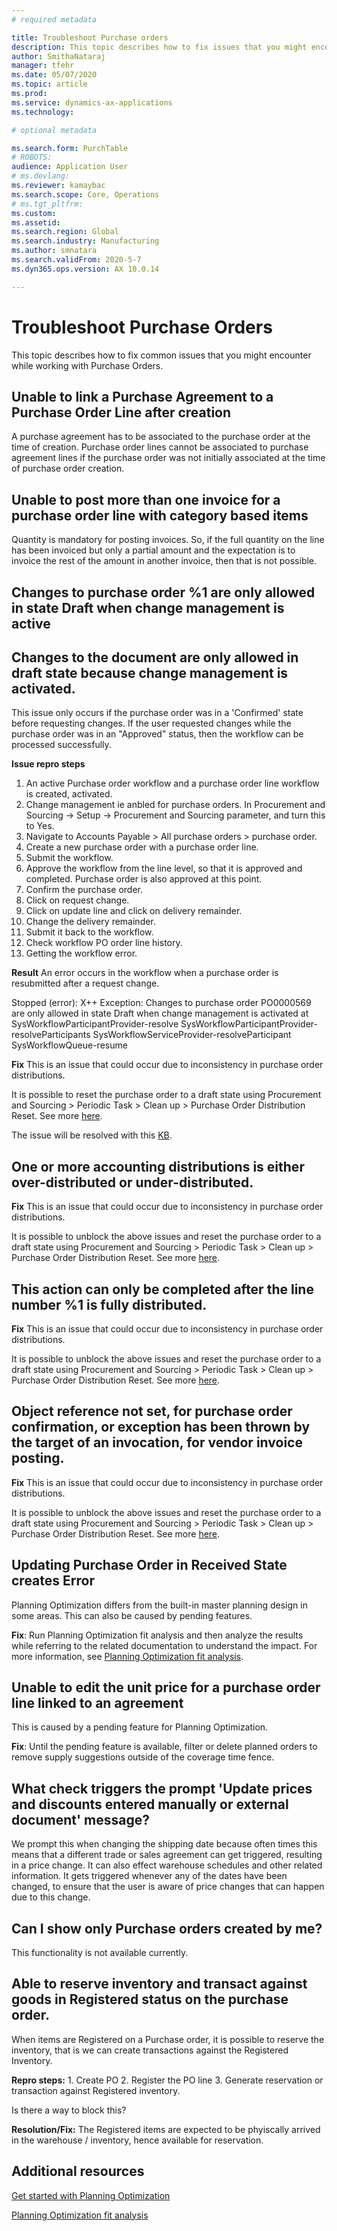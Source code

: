 ```yaml
---
# required metadata

title: Troubleshoot Purchase orders
description: This topic describes how to fix issues that you might encounter while working with Purchase Orders.
author: SmithaNataraj
manager: tfehr
ms.date: 05/07/2020
ms.topic: article
ms.prod: 
ms.service: dynamics-ax-applications
ms.technology: 

# optional metadata

ms.search.form: PurchTable
# ROBOTS: 
audience: Application User
# ms.devlang: 
ms.reviewer: kamaybac
ms.search.scope: Core, Operations
# ms.tgt_pltfrm: 
ms.custom: 
ms.assetid: 
ms.search.region: Global
ms.search.industry: Manufacturing
ms.author: smnatara
ms.search.validFrom: 2020-5-7
ms.dyn365.ops.version: AX 10.0.14

---
```

# Troubleshoot Purchase Orders 

This topic describes how to fix common issues that you might encounter while working with Purchase Orders.

## Unable to link a Purchase Agreement to a Purchase Order Line after creation

A purchase agreement has to be associated to the purchase order at the time of creation. Purchase order lines cannot be associated to purchase agreement lines if the purchase order was not initially associated at the time of purchase order creation.

## Unable to post more than one invoice for a purchase order line with category based items

Quantity is mandatory for posting invoices. So, if the full quantity on the line has been invoiced but only a partial amount and the expectation is to invoice the rest of the amount in another invoice, then that is not possible.

## Changes to purchase order %1 are only allowed in state Draft when change management is active
## Changes to the document are only allowed in draft state because change management is activated.

This issue only occurs if the purchase order was in a 'Confirmed' state before requesting changes. If the user requested changes while the purchase order was in an "Approved" status, then the workflow can be processed successfully. 

**Issue repro steps**
1. An active Purchase order workflow and a purchase order line workflow is created, activated.
2. Change management ie anbled for purchase orders. In Procurement and Sourcing -> Setup -> Procurement and Sourcing parameter, and turn this to Yes.
3. Navigate to Accounts Payable > All purchase orders > purchase order.
4. Create a new purchase order with a purchase order line.
5. Submit the workflow.
6. Approve the workflow from the line level, so that it is approved and completed. Purchase order is also approved at this point.
7. Confirm the purchase order.
8. Click on request change.
9. Click on update line and click on delivery remainder. 
10. Change the delivery remainder.
30.	Submit it back to the workflow.
31.	Check workflow PO order line history.
32.	Getting the workflow error.
 
**Result**
An error occurs in the workflow when a purchase order is resubmitted after a request change.

Stopped (error): X++ Exception: Changes to purchase order PO0000569 are only allowed in state Draft when change management is activated
 at SysWorkflowParticipantProvider-resolve
SysWorkflowParticipantProvider-resolveParticipants
SysWorkflowServiceProvider-resolveParticipant
SysWorkflowQueue-resume

**Fix**
This is an issue that could occur due to inconsistency in purchase order distributions. 

It is possible to reset the purchase order to a draft state using Procurement and Sourcing > Periodic Task > Clean up > Purchase Order Distribution Reset. See more [here](https://cloudblogs.microsoft.com/dynamics365/it/2020/08/12/resolve-po-distribution-errors-in-dynamics-365-supply-chain-management/).

The issue  will be resolved with this [KB](https://msdyneng.visualstudio.com/FinOps/_workitems/edit/467138).

## One or more accounting distributions is either over-distributed or under-distributed.

**Fix**
This is an issue that could occur due to inconsistency in purchase order distributions. 

It is possible to unblock the above issues and reset the purchase order to a draft state using Procurement and Sourcing > Periodic Task > Clean up > Purchase Order Distribution Reset. See more [here](https://cloudblogs.microsoft.com/dynamics365/it/2020/08/12/resolve-po-distribution-errors-in-dynamics-365-supply-chain-management/).

## This action can only be completed after the line number %1 is fully distributed.

**Fix**
This is an issue that could occur due to inconsistency in purchase order distributions. 

It is possible to unblock the above issues and reset the purchase order to a draft state using Procurement and Sourcing > Periodic Task > Clean up > Purchase Order Distribution Reset. See more [here](https://cloudblogs.microsoft.com/dynamics365/it/2020/08/12/resolve-po-distribution-errors-in-dynamics-365-supply-chain-management/).

## Object reference not set, for purchase order confirmation, or exception has been thrown by the target of an invocation, for vendor invoice posting.

**Fix**
This is an issue that could occur due to inconsistency in purchase order distributions. 

It is possible to unblock the above issues and reset the purchase order to a draft state using Procurement and Sourcing > Periodic Task > Clean up > Purchase Order Distribution Reset. See more [here](https://cloudblogs.microsoft.com/dynamics365/it/2020/08/12/resolve-po-distribution-errors-in-dynamics-365-supply-chain-management/).

## Updating Purchase Order in Received State creates Error

Planning Optimization differs from the built-in master planning design in some areas. This can also be caused by pending features.

**Fix**: Run Planning Optimization fit analysis and then analyze the results while referring to the related documentation to understand the impact. For more information, see [Planning Optimization fit analysis](planning-optimization-fit-analysis.md).

## Unable to edit the unit price for a purchase order line linked to an agreement

This is caused by a pending feature for Planning Optimization.

**Fix**: Until the pending feature is available, filter or delete planned orders to remove supply suggestions outside of the coverage time fence.

## What check triggers the prompt 'Update prices and discounts entered manually or external document' message?

We prompt this when changing the shipping date because often times this means that a different trade or sales agreement can get triggered, resulting in a price change. It can also effect warehouse schedules and other related information. It gets triggered whenever any of the dates have been changed, to ensure that the user is aware of price changes that can happen due to this change.

## Can I show only Purchase orders created by me?

This functionality is not available currently.

## Able to reserve inventory and transact against goods in Registered status on the purchase order.

When items are Registered on a Purchase order, it is possible to reserve the inventory, that is we can create transactions against the Registered Inventory.

**Repro steps:**
		1. Create PO
		2. Register the PO line
		3. Generate reservation or transaction against Registered inventory. 
  
  Is there a way to block this?
		
**Resolution/Fix:**
The Registered items are expected to be phyiscally arrived in the warehouse / inventory, hence available for reservation.

## Additional resources

[Get started with Planning Optimization](get-started.md)

[Planning Optimization fit analysis](planning-optimization-fit-analysis.md)
